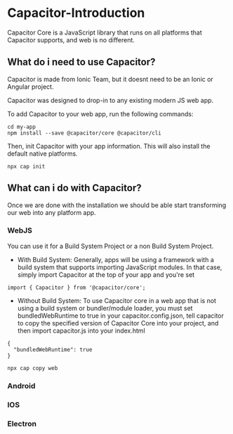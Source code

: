 # Capacitor-Introduction

Capacitor Core is a JavaScript library that runs on all platforms that Capacitor supports, and web is no different.

## What do i need to use Capacitor?
Capacitor is made from Ionic Team, but it doesnt need to be an Ionic or Angular project.

Capacitor was designed to drop-in to any existing modern JS web app.

To add Capacitor to your web app, run the following commands:
```Shell
cd my-app
npm install --save @capacitor/core @capacitor/cli
```
Then, init Capacitor with your app information. This will also install the default native platforms.
```
npx cap init
```
## What can i do with Capacitor?
Once we are done with the installation we should be able start transforming our web into any platform app.

### WebJS
You can use it for a Build System Project or a non Build System Project.

- With Build System:
Generally, apps will be using a framework with a build system that supports importing JavaScript modules. In that case, simply import Capacitor at the top of your app and you're set
```
import { Capacitor } from '@capacitor/core';
```

- Without Build System:
To use Capacitor core in a web app that is not using a build system or bundler/module loader, you must set bundledWebRuntime to true in your capacitor.config.json, tell capacitor to copy the specified version of Capacitor Core into your project, and then import capacitor.js into your index.html
```
{
  "bundledWebRuntime": true
}
```
```shell
npx cap copy web
```
### Android

### IOS

### Electron
